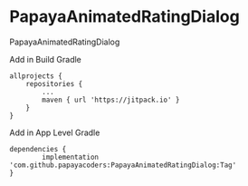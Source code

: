 # PapayaAnimatedRatingDialog
PapayaAnimatedRatingDialog


Add in Build Gradle 

	allprojects {
		repositories {
			...
			maven { url 'https://jitpack.io' }
		}
	}
  
  Add in App Level Gradle
  
  	dependencies {
	        implementation 'com.github.papayacoders:PapayaAnimatedRatingDialog:Tag'
	}
